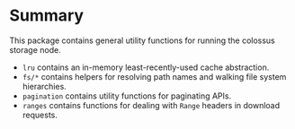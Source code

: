 Summary
=======

This package contains general utility functions for running the colossus
storage node.

* `lru` contains an in-memory least-recently-used cache abstraction.
* `fs/*` contains helpers for resolving path names and walking file system
  hierarchies.
* `pagination` contains utility functions for paginating APIs.
* `ranges` contains functions for dealing with `Range` headers in download
  requests.
